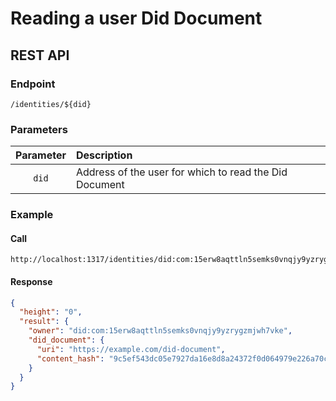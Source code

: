 # Reading a user Did Document

## REST API
### Endpoint
```
/identities/${did}
```

### Parameters  
| Parameter | Description |
| :-------: | :---------- | 
| `did` | Address of the user for which to read the Did Document |

### Example 
#### Call
```
http://localhost:1317/identities/did:com:15erw8aqttln5semks0vnqjy9yzrygzmjwh7vke
```

#### Response
```json
{
  "height": "0",
  "result": {
    "owner": "did:com:15erw8aqttln5semks0vnqjy9yzrygzmjwh7vke",
    "did_document": {
      "uri": "https://example.com/did-document",
      "content_hash": "9c5ef543dc05e7927da16e8d8a24372f0d064979e226a70cdea40a031d1daf51"
    }
  }
}
```